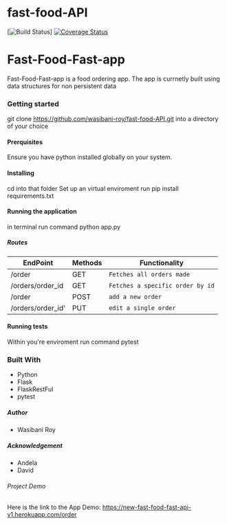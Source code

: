 # fast-food-API
[![Build Status](https://travis-ci.org/wasibani-roy/fast-food-API.svg?branch=api)]
[![Coverage Status](https://coveralls.io/repos/github/wasibani-roy/fast-food-API/badge.svg?branch=api)](https://coveralls.io/github/wasibani-roy/fast-food-API?branch=api)

# Fast-Food-Fast-app
Fast-Food-Fast-app is a food ordering app. The app is currnetly built using data structures for non persistent data

### Getting started
git clone https://github.com/wasibani-roy/fast-food-API.git into a directory of your choice

#### Prerquisites
Ensure you have python installed globally on your system.

#### Installing
cd into that folder
Set up an virtual enviroment
run pip install requirements.txt

#### Running the application
in terminal run command python app.py

##### Routes
|  EndPoint   | Methods | Functionality |
| ------------ |------------| ------------ |
| /order | GET | `Fetches all orders made`  |
| /orders/order_id | GET | `Fetches a specific order by id` |
| /order | POST | `add a new order`  |
| /orders/order_id'| PUT | `edit a single order` |

#### Running tests
Within you're enviroment run command pytest

### Built With
 - Python
 - Flask
 - FlaskRestFul
 - pytest

##### Author 
 - Wasibani Roy

##### Acknowledgement 
 - Andela 
 - David
###### Project Demo
 Here is the link to the App Demo: https://new-fast-food-fast-api-v1.herokuapp.com/order
